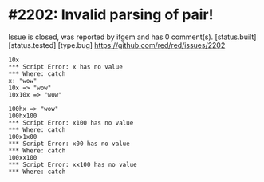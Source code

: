 
#2202: Invalid parsing of pair!
================================================================================
Issue is closed, was reported by ifgem and has 0 comment(s).
[status.built] [status.tested] [type.bug]
<https://github.com/red/red/issues/2202>

```
10x
*** Script Error: x has no value
*** Where: catch
x: "wow"
10x => "wow"
10x10x => "wow"

100hx => "wow"
100hx100
*** Script Error: x100 has no value
*** Where: catch
100x1x00
*** Script Error: x00 has no value
*** Where: catch
100xx100
*** Script Error: xx100 has no value
*** Where: catch
```



